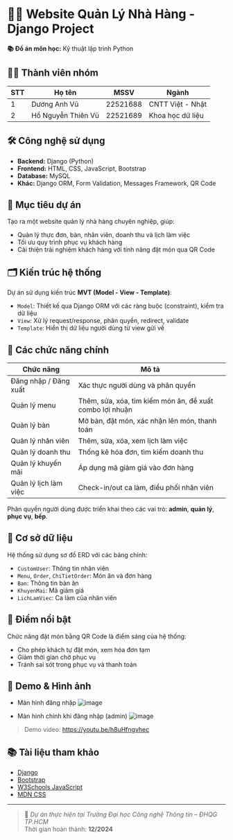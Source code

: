 # 🧑‍🍳 Website Quản Lý Nhà Hàng - Django Project

**📚 Đồ án môn học:** Kỹ thuật lập trình Python

## 👨‍💻 Thành viên nhóm

| STT | Họ tên               | MSSV      | Ngành              |
|-----|----------------------|-----------|--------------------|
| 1   | Dương Anh Vũ         | 22521688  | CNTT Việt - Nhật   |
| 2   | Hồ Nguyễn Thiên Vũ   | 22521689  | Khoa học dữ liệu   |

## 🛠️ Công nghệ sử dụng

- **Backend:** Django (Python)
- **Frontend:** HTML, CSS, JavaScript, Bootstrap
- **Database:** MySQL
- **Khác:** Django ORM, Form Validation, Messages Framework, QR Code

## 🎯 Mục tiêu dự án

Tạo ra một website quản lý nhà hàng chuyên nghiệp, giúp:
- Quản lý thực đơn, bàn, nhân viên, doanh thu và lịch làm việc
- Tối ưu quy trình phục vụ khách hàng
- Cải thiện trải nghiệm khách hàng với tính năng đặt món qua QR Code

## 🗂️ Kiến trúc hệ thống

Dự án sử dụng kiến trúc **MVT (Model - View - Template)**:

- `Model`: Thiết kế qua Django ORM với các ràng buộc (constraint), kiểm tra dữ liệu
- `View`: Xử lý request/response, phân quyền, redirect, validate
- `Template`: Hiển thị dữ liệu người dùng từ view gửi về

## 🧾 Các chức năng chính

| Chức năng                      | Mô tả |
|-------------------------------|-------|
| Đăng nhập / Đăng xuất         | Xác thực người dùng và phân quyền |
| Quản lý menu                  | Thêm, sửa, xóa, tìm kiếm món ăn, đề xuất combo lợi nhuận |
| Quản lý bàn                   | Mở bàn, đặt món, xác nhận lên món, thanh toán |
| Quản lý nhân viên             | Thêm, sửa, xóa, xem lịch làm việc |
| Quản lý doanh thu             | Thống kê hóa đơn, tìm kiếm doanh thu |
| Quản lý khuyến mãi            | Áp dụng mã giảm giá vào đơn hàng |
| Quản lý lịch làm việc         | Check-in/out ca làm, điều phối nhân viên |

Phân quyền người dùng được triển khai theo các vai trò: **admin**, **quản lý**, **phục vụ**, **bếp**.

## 🧩 Cơ sở dữ liệu

Hệ thống sử dụng sơ đồ ERD với các bảng chính:
- `CustomUser`: Thông tin nhân viên
- `Menu`, `Order`, `ChiTietOrder`: Món ăn và đơn hàng
- `Ban`: Thông tin bàn ăn
- `KhuyenMai`: Mã giảm giá
- `LichLamViec`: Ca làm của nhân viên

## 📌 Điểm nổi bật

Chức năng đặt món bằng QR Code là điểm sáng của hệ thống:
- Cho phép khách tự đặt món, xem hóa đơn tạm
- Giảm thời gian chờ phục vụ
- Tránh sai sót trong phục vụ và thanh toán

## 📸 Demo & Hình ảnh

- Màn hình đăng nhập
  ![image](https://github.com/user-attachments/assets/3c2bdbf1-3b82-4d82-8494-07ef009c8a44)

- Màn hình chính khi đăng nhập (admin)
  ![image](https://github.com/user-attachments/assets/e6863e48-5649-4978-826c-7e939024f7d4)


> Demo video: https://youtu.be/h8uHfngvhec

## 📚 Tài liệu tham khảo

- [Django](https://www.djangoproject.com/)
- [Bootstrap](https://getbootstrap.com/)
- [W3Schools JavaScript](https://www.w3schools.com/js/)
- [MDN CSS](https://developer.mozilla.org/en-US/docs/Web/CSS)

---

> 📝 *Dự án thực hiện tại Trường Đại học Công nghệ Thông tin – ĐHQG TP.HCM*  
> Thời gian hoàn thành: **12/2024**

